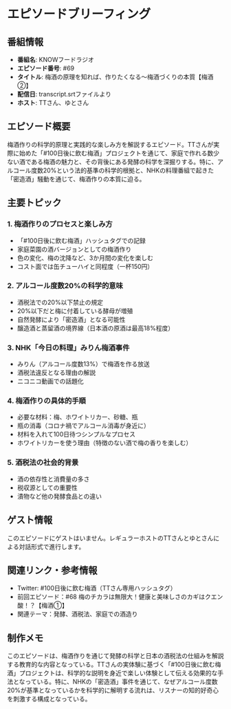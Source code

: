 # エピソードブリーフィング

## 番組情報
- **番組名**: KNOWフードラジオ
- **エピソード番号**: #69
- **タイトル**: 梅酒の原理を知れば、作りたくなる〜梅酒づくりの本質【梅酒②】
- **配信日**: transcript.srtファイルより
- **ホスト**: TTさん、ゆとさん

## エピソード概要

梅酒作りの科学的原理と実践的な楽しみ方を解説するエピソード。TTさんが実際に始めた「#100日後に飲む梅酒」プロジェクトを通じて、家庭で作れる数少ない酒である梅酒の魅力と、その背後にある発酵の科学を深掘りする。特に、アルコール度数20%という法的基準の科学的根拠と、NHKの料理番組で起きた「密造酒」騒動を通じて、梅酒作りの本質に迫る。

## 主要トピック

### 1. 梅酒作りのプロセスと楽しみ方
- 「#100日後に飲む梅酒」ハッシュタグでの記録
- 家庭菜園の酒バージョンとしての梅酒作り
- 色の変化、梅の沈降など、3か月間の変化を楽しむ
- コスト面では缶チューハイと同程度（一杯150円）

### 2. アルコール度数20%の科学的意味
- 酒税法での20%以下禁止の規定
- 20%以下だと梅に付着している酵母が増殖
- 自然発酵により「密造酒」となる可能性
- 醸造酒と蒸留酒の境界線（日本酒の原酒は最高18%程度）

### 3. NHK「今日の料理」みりん梅酒事件
- みりん（アルコール度数13%）で梅酒を作る放送
- 酒税法違反となる理由の解説
- ニコニコ動画での話題化

### 4. 梅酒作りの具体的手順
- 必要な材料：梅、ホワイトリカー、砂糖、瓶
- 瓶の消毒（コロナ禍でアルコール消毒が身近に）
- 材料を入れて100日待つシンプルなプロセス
- ホワイトリカーを使う理由（特徴のない酒で梅の香りを楽しむ）

### 5. 酒税法の社会的背景
- 酒の依存性と消費量の多さ
- 税収源としての重要性
- 漬物など他の発酵食品との違い

## ゲスト情報

このエピソードにゲストはいません。レギュラーホストのTTさんとゆとさんによる対話形式で進行します。

## 関連リンク・参考情報

- Twitter: #100日後に飲む梅酒（TTさん専用ハッシュタグ）
- 前回エピソード：#68 梅のチカラは無限大！健康と美味しさのカギはクエン酸！？【梅酒①】
- 関連テーマ：発酵、酒税法、家庭での酒造り

## 制作メモ

このエピソードは、梅酒作りを通じて発酵の科学と日本の酒税法の仕組みを解説する教育的な内容となっている。TTさんの実体験に基づく「#100日後に飲む梅酒」プロジェクトは、科学的な説明を身近で楽しい体験として伝える効果的な手法となっている。特に、NHKの「密造酒」事件を通じて、なぜアルコール度数20%が基準となっているかを科学的に解明する流れは、リスナーの知的好奇心を刺激する構成となっている。